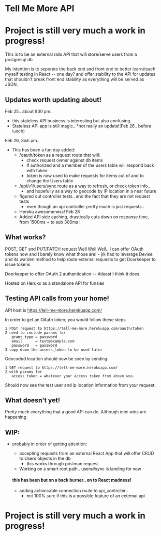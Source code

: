 # Tell Me More API

# Project is still very much a work in progress!

This is to be an external rails API that will store/serve users from a postgresql db

My intention is to seperate the back end and front end to better learn/teach myself testing in React -- one day?
and offer stability to the API for updates that shouldn't break front end stability as everything will
be served as JSON.

## Updates worth updating about!

Feb 25.. about 830 pm.. 
  - this stateless API business is interesting but also confusing.
  - Stateless API app is still magic.. *not really an update!(Feb 26.. before lunch)

Feb 26, 3ish pm..
  - This has been a fun day added:
    - /oauth/token as a request route that will:
      - check request owner against db items
      - if authorized and a member of the users table will respond back with token
      - token is now used to make requests for items out of and to change the Users table
    - /api/v1/users/sync route as a way to refresh, or check token info..
      - and hopefully as a way to geocode by IP location in a near future
    - figured out controller tests.. and the fact that they are not request tests
      -  even though an api controller pretty much is just requests..
    - Heroku awesomeness!
  Feb 28
    - Added API side caching, drastically cuts down on response time, from 1500ms + to sub 300ms !

## What works?
  POST, GET and PUT/PATCH request
  Well Well Well.. I can offer OAuth tokens now and I barely know what those are!
    - j/k had to leverage Devise and its warden method to help route external requests
    to get Doorkeeper to issue tokens

  Doorkeeper to offer OAuth 2 authentication -- Atleast I think it does.

  Hosted on Heruko as a standalone API for funsies

## Testing API calls from your home!

  API host is https://tell-me-more.herokuapp.com/

  In order to get an OAuth token, you would follow these steps

    1 POST request to https://tell-me-more.herokuapp.com/oauth/token
    2 need to include params for
       grant_type = password
       email      = test@example.com
       password   = password
    3 copy down the access_token to be used later

  Geocoded location should now be seen by sending

    1 GET request to https://tell-me-more.herokuapp.com/
    2 with params for
       access_token = whatever your access token from above was.

  Should now see the test user and ip location information from your request.

## What doesn't yet!
  Pretty much everything that a good API can do. Although mini wins are happening.

## WIP:
  - probably in order of getting attention:
    - accepting requests from an external React App that will offer CRUD to Users objects in the db
      - this works through postman request
    - Working on a smart root path.. users#sync is landing for now
    
    #### this has been but on a back burner.. on to React madness!
    - adding actioncable connection route to api_controller..
      - not 100% sure if this is a possible feature of an external api
    
  
# Project is still very much a work in progress!

